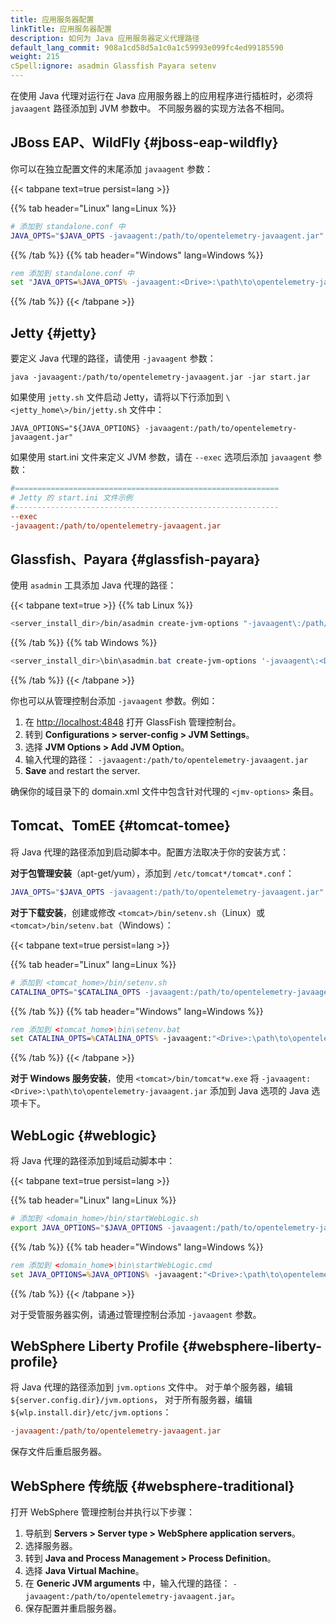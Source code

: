 ```yaml
---
title: 应用服务器配置
linkTitle: 应用服务器配置
description: 如何为 Java 应用服务器定义代理路径
default_lang_commit: 908a1cd58d5a1c0a1c59993e099fc4ed99185590
weight: 215
cSpell:ignore: asadmin Glassfish Payara setenv
---
```


在使用 Java 代理对运行在 Java 应用服务器上的应用程序进行插桩时，必须将 `javaagent` 路径添加到 JVM 参数中。
不同服务器的实现方法各不相同。

## JBoss EAP、WildFly {#jboss-eap-wildfly}

你可以在独立配置文件的末尾添加 `javaagent` 参数：

{{< tabpane text=true persist=lang >}}

{{% tab header="Linux" lang=Linux %}}

```sh
# 添加到 standalone.conf 中
JAVA_OPTS="$JAVA_OPTS -javaagent:/path/to/opentelemetry-javaagent.jar"
```

{{% /tab %}} {{% tab header="Windows" lang=Windows %}}

```bat
rem 添加到 standalone.conf 中
set "JAVA_OPTS=%JAVA_OPTS% -javaagent:<Drive>:\path\to\opentelemetry-javaagent.jar"
```

{{% /tab %}} {{< /tabpane >}}

## Jetty {#jetty}

要定义 Java 代理的路径，请使用 `-javaagent` 参数：

```shell
java -javaagent:/path/to/opentelemetry-javaagent.jar -jar start.jar
```

如果使用 `jetty.sh` 文件启动 Jetty，请将以下行添加到 `\<jetty_home\>/bin/jetty.sh` 文件中：

```shell
JAVA_OPTIONS="${JAVA_OPTIONS} -javaagent:/path/to/opentelemetry-javaagent.jar"
```

如果使用 start.ini 文件来定义 JVM 参数，请在 `--exec` 选项后添加 `javaagent` 参数：

```ini
#===========================================================
# Jetty 的 start.ini 文件示例
#-----------------------------------------------------------
--exec
-javaagent:/path/to/opentelemetry-javaagent.jar
```

## Glassfish、Payara {#glassfish-payara}

使用 `asadmin` 工具添加 Java 代理的路径：

{{< tabpane text=true >}} {{% tab Linux %}}

```sh
<server_install_dir>/bin/asadmin create-jvm-options "-javaagent\:/path/to/opentelemetry-javaagent.jar"
```

{{% /tab %}} {{% tab Windows %}}

```powershell
<server_install_dir>\bin\asadmin.bat create-jvm-options '-javaagent\:<Drive>\:\\path\\to\\opentelemetry-javaagent.jar'
```

{{% /tab %}} {{< /tabpane >}}

你也可以从管理控制台添加 `-javaagent` 参数。例如：

1.  在 <http://localhost:4848> 打开 GlassFish 管理控制台。
2.  转到 **Configurations > server-config > JVM Settings**。
3.  选择 **JVM Options > Add JVM Option**。
4.  输入代理的路径：
    `-javaagent:/path/to/opentelemetry-javaagent.jar`
5.  **Save** and restart the server.

确保你的域目录下的 domain.xml 文件中包含针对代理的 `<jmv-options>` 条目。

## Tomcat、TomEE {#tomcat-tomee}

将 Java 代理的路径添加到启动脚本中。配置方法取决于你的安装方式：

**对于包管理安装**（apt-get/yum），添加到 `/etc/tomcat*/tomcat*.conf`：

```sh
JAVA_OPTS="$JAVA_OPTS -javaagent:/path/to/opentelemetry-javaagent.jar"
```

**对于下载安装**，创建或修改 `<tomcat>/bin/setenv.sh`（Linux）或 `<tomcat>/bin/setenv.bat`（Windows）：

{{< tabpane text=true persist=lang >}}

{{% tab header="Linux" lang=Linux %}}

```sh
# 添加到 <tomcat_home>/bin/setenv.sh
CATALINA_OPTS="$CATALINA_OPTS -javaagent:/path/to/opentelemetry-javaagent.jar"
```

{{% /tab %}} {{% tab header="Windows" lang=Windows %}}

```bat
rem 添加到 <tomcat_home>\bin\setenv.bat
set CATALINA_OPTS=%CATALINA_OPTS% -javaagent:"<Drive>:\path\to\opentelemetry-javaagent.jar"
```

{{% /tab %}} {{< /tabpane >}}

**对于 Windows 服务安装**，使用 `<tomcat>/bin/tomcat*w.exe` 将 `-javaagent:<Drive>:\path\to\opentelemetry-javaagent.jar` 添加到 Java 选项的 Java 选项卡下。

## WebLogic {#weblogic}

将 Java 代理的路径添加到域启动脚本中：

{{< tabpane text=true persist=lang >}}

{{% tab header="Linux" lang=Linux %}}

```sh
# 添加到 <domain_home>/bin/startWebLogic.sh
export JAVA_OPTIONS="$JAVA_OPTIONS -javaagent:/path/to/opentelemetry-javaagent.jar"
```

{{% /tab %}} {{% tab header="Windows" lang=Windows %}}

```bat
rem 添加到 <domain_home>\bin\startWebLogic.cmd
set JAVA_OPTIONS=%JAVA_OPTIONS% -javaagent:"<Drive>:\path\to\opentelemetry-javaagent.jar"
```

{{% /tab %}} {{< /tabpane >}}

对于受管服务器实例，请通过管理控制台添加 `-javaagent` 参数。

## WebSphere Liberty Profile {#websphere-liberty-profile}

将 Java 代理的路径添加到 `jvm.options` 文件中。
对于单个服务器，编辑 `${server.config.dir}/jvm.options`，
对于所有服务器，编辑 `${wlp.install.dir}/etc/jvm.options`：

```ini
-javaagent:/path/to/opentelemetry-javaagent.jar
```

保存文件后重启服务器。

## WebSphere 传统版 {#websphere-traditional}

打开 WebSphere 管理控制台并执行以下步骤：

<!-- markdownlint-disable blanks-around-fences -->

1.  导航到 **Servers > Server type > WebSphere application servers**。
2.  选择服务器。
3.  转到 **Java and Process Management > Process Definition**。
4.  选择 **Java Virtual Machine**。
5.  在 **Generic JVM arguments** 中，输入代理的路径：
    `-javaagent:/path/to/opentelemetry-javaagent.jar`。
6.  保存配置并重启服务器。
